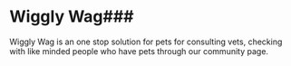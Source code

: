 # Wiggly Wag###

Wiggly Wag is an one stop solution for pets for consulting vets, checking with like minded people who have pets through our community page.
